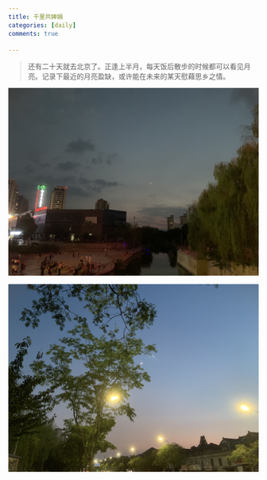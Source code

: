 ```yaml
---
title: 千里共婵娟
categories: [daily]
comments: true

---
```


> 还有二十天就去北京了。正逢上半月，每天饭后散步的时候都可以看见月亮。记录下最近的月亮盈缺，或许能在未来的某天慰藉思乡之情。

![1_](https://github.com/infinity1009/Saki.github.io/blob/master/assets/img/M1.jpg?raw=true)

![2_](https://github.com/infinity1009/Saki.github.io/blob/master/assets/img/M2.jpg?raw=true)


